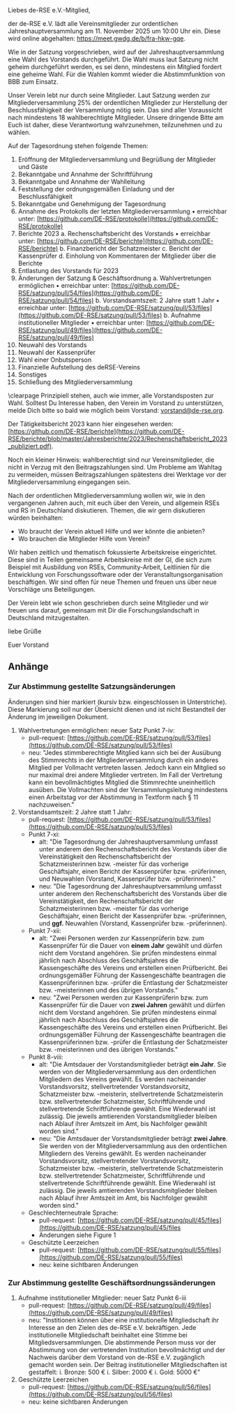 Liebes de-RSE e.V.-Mitglied,

der de-RSE e.V. lädt alle Vereinsmitglieder zur ordentlichen Jahreshauptversammlung am 11. November 2025 um 10:00 Uhr ein. Diese wird online abgehalten: <https://meet.gwdg.de/b/fra-hkw-gqe>.


Wie in der Satzung vorgeschrieben, wird auf der Jahreshauptversammlung eine Wahl des Vorstands durchgeführt. Die Wahl muss laut Satzung nicht geheim durchgeführt werden, es sei denn, mindestens ein Mitglied fordert eine geheime Wahl. Für die Wahlen kommt wieder die Abstimmfunktion von BBB zum Einsatz. 

Unser Verein lebt nur durch seine Mitglieder. Laut Satzung werden zur Mitgliederversammlung 25% der ordentlichen Mitglieder zur Herstellung der Beschlussfähigkeit der Versammlung nötig sein. Das sind aller Voraussicht nach mindestens 18 wahlberechtigte Mitglieder. Unsere dringende Bitte am Euch ist daher, diese Verantwortung wahrzunehmen, teilzunehmen und zu wählen.

Auf der Tagesordnung stehen folgende Themen:

1. Eröffnung der Mitgliederversammlung und Begrüßung der Mitglieder und Gäste
2. Bekanntgabe und Annahme der Schriftführung
3. Bekanntgabe und Annahme der Wahlleitung
4. Feststellung der ordnungsgemäßen Einladung und der Beschlussfähigkeit 
5. Bekanntgabe und Genehmigung der Tagesordnung
6. Annahme des Protokolls der letzten Mitgliederversammlung
    • erreichbar unter: [https://github.com/DE-RSE/protokolle](https://github.com/DE-RSE/protokolle)
7. Berichte 2023
    a. Rechenschaftsbericht des Vorstands
    • erreichbar unter: [https://github.com/DE-RSE/berichte](https://github.com/DE-RSE/berichte)
    b. Finanzbericht der Schatzmeister
    c. Bericht der Kassenprüfer
    d. Einholung von Kommentaren der Mitglieder über die Berichte 
8. Entlastung des Vorstands für 2023
9.  Änderungen der Satzung & Geschäftsordnung
    a. Wahlvertretungen ermöglichen
    • erreichbar unter: [https://github.com/DE-RSE/satzung/pull/54/files](https://github.com/DE-RSE/satzung/pull/54/files)
    b. Vorstandsamtszeit: 2 Jahre statt 1 Jahr
    • erreichbar unter: [https://github.com/DE-RSE/satzung/pull/53/files](https://github.com/DE-RSE/satzung/pull/53/files)
    b. Aufnahme institutioneller Mitglieder 
    • erreichbar unter: [https://github.com/DE-RSE/satzung/pull/49/files](https://github.com/DE-RSE/satzung/pull/49/files)
10. Neuwahl des Vorstands
11. Neuwahl der Kassenprüfer
12. Wahl einer Onbutsperson
13. Finanzielle Aufstellung des deRSE-Vereins
14. Sonstiges
15. Schließung des Mitgliederversammlung

\clearpage
Prinzipiell stehen, auch wie immer, alle Vorstandsposten zur Wahl. Solltest Du Interesse haben, den Verein im Vorstand zu unterstützen, melde Dich bitte so bald wie möglich beim Vorstand: vorstand@de-rse.org.

Der Tätigkeitsbericht 2023 kann hier eingesehen werden: [https://github.com/DE-RSE/berichte](https://github.com/DE-RSE/berichte/blob/master/Jahresberichte/2023/Rechenschaftsbericht_2023_publiziert.pdf).

Noch ein kleiner Hinweis: wahlberechtigt sind nur Vereinsmitglieder, die nicht in Verzug mit den Beitragszahlungen sind. Um Probleme am Wahltag zu vermeiden, müssen Beitragszahlungen spätestens drei Werktage vor der Mitgliederversammlung eingegangen sein.

Nach der ordentlichen Mitgliederversammlung wollen wir, wie in den vergangenen Jahren auch, mit euch über den Verein, und allgemein RSEs und RS in Deutschland diskutieren. Themen, die wir gern diskutieren würden beinhalten:

-   Wo braucht der Verein aktuell Hilfe und wer könnte die anbieten? 
-   Wo brauchen die Mitglieder Hilfe vom Verein? 

Wir haben zeitlich und thematisch fokussierte Arbeitskreise eingerichtet. Diese sind in Teilen gemeinsame Arbeitskreise mit der GI, die sich zum Beispiel mit Ausbildung von RSEs, Community-Arbeit, Leitlinien für die Entwicklung von Forschungssoftware oder der Veranstaltungsorganisation  beschäftigen. Wir sind offen für neue Themen und freuen uns über neue Vorschläge uns Beteiligungen.

Der Verein lebt wie schon geschrieben durch seine Mitglieder und wir freuen uns darauf, gemeinsam mit Dir die Forschungslandschaft in Deutschland mitzugestalten.

liebe Grüße

Euer Vorstand


## Anhänge

### Zur Abstimmung gestellte Satzungsänderungen

Änderungen sind hier markiert (kursiv bzw. eingeschlossen in Unterstriche). Diese Markierung soll nur der Übersicht dienen und ist nicht Bestandteil der Änderung im jeweiligen Dokument.

1. Wahlvertretungen ermöglichen: neuer Satz Punkt 7-iv:
    - pull-request: [https://github.com/DE-RSE/satzung/pull/53/files](https://github.com/DE-RSE/satzung/pull/53/files)
    - neu: "Jedes stimmberechtigte Mitglied kann sich bei der Ausübung des Stimmrechts in der Mitgliederversammlung durch ein anderes Mitglied per Vollmacht vertreten lassen. Jedoch kann ein Mitglied so nur maximal drei andere Mitglieder vertreten. Im Fall der Vertretung kann ein bevollmächtigtes Mitglied die Stimmrechte uneinheitlich ausüben. Die Vollmachten sind der Versammlungsleitung mindestens einen Arbeitstag vor der Abstimmung in Textform nach § 11 nachzuweisen."
2. Vorstandsamtszeit: 2 Jahre statt 1 Jahr: 
    - pull-request: [https://github.com/DE-RSE/satzung/pull/53/files](https://github.com/DE-RSE/satzung/pull/53/files)
    - Punkt 7-xi:
      - alt: "Die Tagesordnung der Jahreshauptversammlung umfasst unter anderem den Rechenschaftsbericht des Vorstands über die Vereinstätigkeit den Rechenschaftsbericht der Schatzmeisterinnen bzw. -meister für das vorherige Geschäftsjahr, einen Bericht der Kassenprüfer bzw. -prüferinnen, und Neuwahlen (Vorstand, Kassenprüfer bzw. -prüferinnen)."
      - neu: "Die Tagesordnung der Jahreshauptversammlung umfasst unter anderem den Rechenschaftsbericht des Vorstands über die Vereinstätigkeit, den Rechenschaftsbericht der Schatzmeisterinnen bzw. -meister für das vorherige Geschäftsjahr, einen Bericht der Kassenprüfer bzw. -prüferinnen, und **ggf.** Neuwahlen (Vorstand, Kassenprüfer bzw. -prüferinnen).
    - Punkt 7-xii:
      - alt: "Zwei Personen werden zur Kassenprüferin bzw. zum Kassenprüfer für die Dauer von **einem Jahr** gewählt und dürfen nicht dem Vorstand angehören. Sie prüfen mindestens einmal jährlich nach Abschluss des Geschäftsjahres die Kassengeschäfte des Vereins und erstellen einen Prüfbericht. Bei ordnungsgemäßer Führung der Kassengeschäfte beantragen die Kassenprüferinnen bzw. -prüfer die Entlastung der Schatzmeister bzw. -meisterinnen und des übrigen Vorstands."
      - neu: "Zwei Personen werden zur Kassenprüferin bzw. zum Kassenprüfer für die Dauer von **zwei Jahren** gewählt und dürfen nicht dem Vorstand angehören. Sie prüfen mindestens einmal jährlich nach Abschluss des Geschäftsjahres die Kassengeschäfte des Vereins und erstellen einen Prüfbericht. Bei ordnungsgemäßer Führung der Kassengeschäfte beantragen die Kassenprüferinnen bzw. -prüfer die Entlastung der Schatzmeister bzw. -meisterinnen und des übrigen Vorstands."
    - Punkt 8-viii:
      - alt: "Die Amtsdauer der Vorstandsmitglieder beträgt **ein Jahr**. Sie werden von der Mitgliederversammlung aus den ordentlichen Mitgliedern des Vereins gewählt. Es werden nacheinander Vorstandsvorsitz, stellvertretender Vorstandsvorsitz, Schatzmeister bzw. -meisterin, stellvertretende Schatzmeisterin bzw. stellvertretender Schatzmeister, Schriftführende und stellvertretende Schriftführende gewählt. Eine Wiederwahl ist zulässig. Die jeweils amtierenden Vorstandsmitglieder bleiben nach Ablauf ihrer Amtszeit im Amt, bis Nachfolger gewählt worden sind."
      - neu: "Die Amtsdauer der Vorstandsmitglieder beträgt **zwei Jahre**. Sie werden von der Mitgliederversammlung aus den ordentlichen Mitgliedern des Vereins gewählt. Es werden nacheinander Vorstandsvorsitz, stellvertretender Vorstandsvorsitz, Schatzmeister bzw. -meisterin, stellvertretende Schatzmeisterin bzw. stellvertretender Schatzmeister, Schriftführende und stellvertretende Schriftführende gewählt. Eine Wiederwahl ist zulässig. Die jeweils amtierenden Vorstandsmitglieder bleiben nach Ablauf ihrer Amtszeit im Amt, bis Nachfolger gewählt worden sind."
    - Geschlechterneutrale Sprache:
      - pull-request: [https://github.com/DE-RSE/satzung/pull/45/files](https://github.com/DE-RSE/satzung/pull/45/files
      - Änderungen siehe Figure 1
    - Geschützte Leerzeichen
      - pull-request: [https://github.com/DE-RSE/satzung/pull/55/files](https://github.com/DE-RSE/satzung/pull/55/files)
      - neu: keine sichtbaren Änderungen


### Zur Abstimmung gestellte Geschäftsordnungssänderungen
1. Aufnahme institutioneller Mitglieder: neuer Satz Punkt 6-iii
    - pull-request: [https://github.com/DE-RSE/satzung/pull/49/files](https://github.com/DE-RSE/satzung/pull/49/files)
    - neu: "Institionen können über eine institutionelle Mitgliedschaft ihr Interesse an den Zielen des de-RSE e.V. bekräftigen. Jede institutionelle Mitgliedschaft beinhaltet eine Stimme bei Mitgliedsversammlungen. Die abstimmende Person muss vor der Abstimmung von der vertretenden Institution bevollmächtigt und der Nachweis darüber dem Vorstand von de-RSE e.V. zugänglich gemacht worden sein. Der Beitrag institutioneller Mitgliedschaften ist gestaffelt: 
    i. Bronze:  500 € 
    i. Silber: 2000 € 
    i. Gold:   5000 €"
2. Geschützte Leerzeichen
   - pull-request: [https://github.com/DE-RSE/satzung/pull/56/files](https://github.com/DE-RSE/satzung/pull/56/files)
   - neu: keine sichtbaren Änderungen

